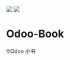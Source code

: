 [![](https://img.shields.io/badge/Odoo-12-blue.svg)](https://github.com/odoo/odoo/tree/12.0)
[![](https://img.shields.io/badge/license-CC%20BY--NC--SA%204.0-red.svg)](https://creativecommons.org/licenses/by-nc-sa/4.0/) 

# Odoo-Book 

🤓Odoo 小书

